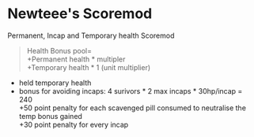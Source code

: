 # Newteee's Scoremod
Permanent, Incap and Temporary health Scoremod
>Health Bonus pool=   
+Permanent health * multipler  
+Temporary health * 1 (unit multiplier)   
 * held temporary health
 * bonus for avoiding incaps: 4 surivors * 2 max incaps * 30hp/incap = 240  
+50 point penalty for each scavenged pill consumed to neutralise the temp bonus gained  
+30 point penalty for every incap
